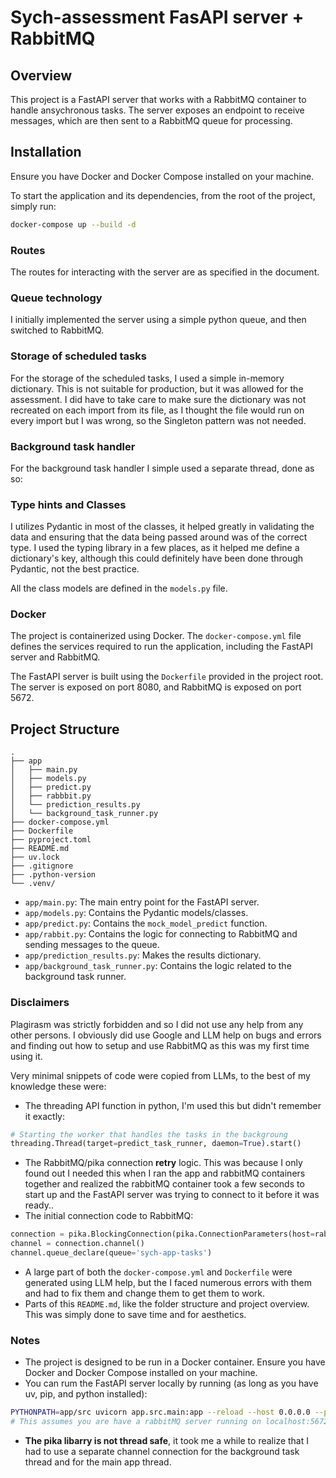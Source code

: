 # Sych-assessment FasAPI server + RabbitMQ

## Overview
This project is a FastAPI server that works with a RabbitMQ container to handle ansychronous tasks. The server exposes an endpoint to receive messages, which are then sent to a RabbitMQ queue for processing.

## Installation
Ensure you have Docker and Docker Compose installed on your machine.

To start the application and its dependencies, from the root of the project, simply run:

```bash
docker-compose up --build -d
```
### Routes
The routes for interacting with the server are as specified in the document.

### Queue technology
I initially implemented the server using a simple python queue, and then switched to RabbitMQ.


### Storage of scheduled tasks
For the storage of the scheduled tasks, I used a simple in-memory dictionary. This is not suitable for production, but it was allowed for the assessment. I did have to take care to make sure the dictionary was not recreated on each import from its file, as I thought the file would run on every import but I was wrong, so the Singleton pattern was not needed.

### Background task handler 
For the background task handler I simple used a separate thread, done as so:

### Type hints and Classes
I utilizes Pydantic in most of the classes, it helped greatly in validating the data and ensuring that the data being passed around was of the correct type. I used the typing library in a few places, as it helped me define a dictionary's key, although this could definitely have been done through Pydantic, not the best practice.

All the class models are defined in the `models.py` file.

### Docker
The project is containerized using Docker. The `docker-compose.yml` file defines the services required to run the application, including the FastAPI server and RabbitMQ.

The FastAPI server is built using the `Dockerfile` provided in the project root. The server is exposed on port 8080, and RabbitMQ is exposed on port 5672.

## Project Structure
```plaintext
.
├── app
│   ├── main.py 
│   ├── models.py
│   ├── predict.py
│   ├── rabbbit.py
│   └── prediction_results.py
│   └── background_task_runner.py
├── docker-compose.yml
├── Dockerfile
├── pyproject.toml
├── README.md
├── uv.lock
├── .gitignore
├── .python-version
└── .venv/

```
- `app/main.py`: The main entry point for the FastAPI server.
- `app/models.py`: Contains the Pydantic models/classes.
- `app/predict.py`: Contains the `mock_model_predict` function.
- `app/rabbit.py`: Contains the logic for connecting to RabbitMQ and sending messages to the queue.
- `app/prediction_results.py`: Makes the results dictionary.
- `app/background_task_runner.py`: Contains the logic related to the background task runner.

### Disclaimers
Plagirasm was strictly forbidden and so I did not use any help from any other persons. I obviously did use Google and LLM help on bugs and errors and finding out how to setup and use RabbitMQ as this was my first time using it.

Very minimal snippets of code were copied from LLMs, to the best of my knowledge these were:
-  The threading API function in python, I'm used this but didn't remember it exactly:
```python
# Starting the worker that handles the tasks in the backgroung
threading.Thread(target=predict_task_runner, daemon=True).start()
```
- The RabbitMQ/pika connection **retry** logic. This was because I only found out I needed this when I ran the app and rabbitMQ containers together and realized the rabbitMQ container took a few seconds to start up and the FastAPI server was trying to connect to it before it was ready..
- The initial connection code to RabbitMQ: 
```python
connection = pika.BlockingConnection(pika.ConnectionParameters(host=rabbitmq_host))
channel = connection.channel()
channel.queue_declare(queue='sych-app-tasks')
```
- A large part of both the `docker-compose.yml` and `Dockerfile` were generated using LLM help, but the I faced numerous errors with them and had to fix them and change them to get them to work.
- Parts of this `README.md`, like the folder structure and project overview. This was simply done to save time and for aesthetics.

### Notes
- The project is designed to be run in a Docker container. Ensure you have Docker and Docker Compose installed on your machine.
- You can rum the FastAPI server locally by running (as long as you have uv, pip, and python installed):
```bash
PYTHONPATH=app/src uvicorn app.src.main:app --reload --host 0.0.0.0 --port 8080
# This assumes you are have a rabbitMQ server running on localhost:5672
```
- **The pika libarry is not thread safe**, it took me a while to realize that I had to use a separate channel connection for the background task thread and for the main app thread. 
